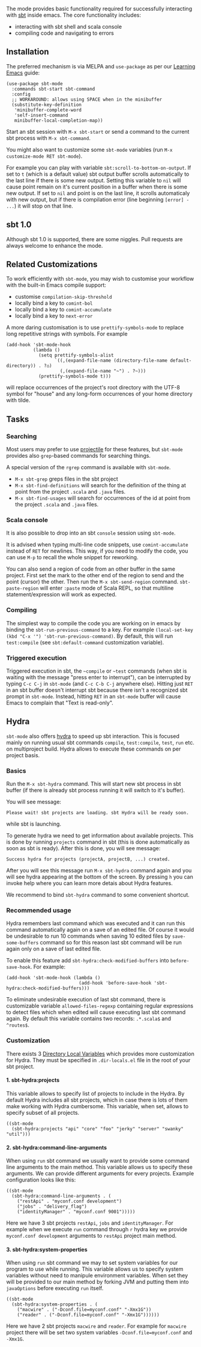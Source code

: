 The mode provides basic functionality required for successfully
interacting with [sbt](http://www.scala-sbt.org/) inside emacs. The
core functionality includes:

- interacting with sbt shell and scala console
- compiling code and navigating to errors

## Installation

The preferred mechanism is via MELPA and `use-package` as per our
[Learning Emacs](/editors/emacs/learning) guide:

```elisp
(use-package sbt-mode
  :commands sbt-start sbt-command
  :config
  ;; WORKAROUND: allows using SPACE when in the minibuffer
  (substitute-key-definition
   'minibuffer-complete-word
   'self-insert-command
   minibuffer-local-completion-map))
```

Start an sbt session with `M-x sbt-start` or send a command to the current sbt process with `M-x sbt-command`.

You might also want to customize some `sbt-mode` variables (run `M-x customize-mode RET sbt-mode`).

For example you can play with variable
`sbt:scroll-to-bottom-on-output`. If set to `t` (which is a default
value) sbt output buffer scrolls automatically to the last line if
there is some new output. Setting this variable to `nil` will cause
point remain on it's current position in a buffer when there is some
new output. If set to `nil` and point is on the last line, it scrolls
automaticaly with new output, but if there is compilation error (line
beginning `[error] - ...`) it will stop on that line.

## sbt 1.0

Although sbt 1.0 is supported, there are some niggles. Pull requests
are always welcome to enhance the mode.

## Related Customizations

To work efficiently with `sbt-mode`, you may wish to customise your
workflow with the built-in Emacs compile support:

- customise `compilation-skip-threshold`
- locally bind a key to `comint-bol`
- locally bind a key to `comint-accumulate`
- locally bind a key to `next-error`

A more daring customisation is to use `prettify-symbols-mode` to
replace long repetitive strings with symbols. For example

```elisp
(add-hook 'sbt-mode-hook
          (lambda ()
            (setq prettify-symbols-alist
                  `((,(expand-file-name (directory-file-name default-directory)) . ?⌂)
                    (,(expand-file-name "~") . ?~)))
            (prettify-symbols-mode t)))
```

will replace occurrences of the project's root directory with the
UTF-8 symbol for "house" and any long-form occurrences of your home
directory with tilde.

## Tasks

### Searching

Most users may prefer to use
[projectile](https://github.com/bbatsov/projectile) for these
features, but `sbt-mode` provides also `grep`-based commands for
searching things.

A special version of the `rgrep` command is available with `sbt-mode`.

- `M-x sbt-grep` greps files in the sbt project
- `M-x sbt-find-definitions` will search for the definition of the
  thing at point from the project `.scala` and `.java` files.
- `M-x sbt-find-usages` will search for occurrences of the id at point
  from the project `.scala` and `.java` files.

### Scala console

It is also possible to drop into an sbt `console` session using `sbt-mode`.

It is advised when typing multi-line code snippets, use
`comint-accumulate` instead of `RET` for newlines. This way, if you
need to modify the code, you can use `M-p` to recall the whole snippet
for reworking.

You can also send a region of code from an other buffer in the same
project. First set the mark to the other end of the region to send and
the point (cursor) the other. Then run the `M-x sbt-send-region`
command. `sbt-paste-region` will enter `:paste` mode of Scala REPL, so
that multiline statement/expression will work as expected.

### Compiling

The simplest way to compile the code you are working on in emacs by
binding the `sbt-run-previous-command` to a key. For example
`(local-set-key (kbd "C-x '") 'sbt-run-previous-command)`. By default,
this will run `test:compile` (see `sbt:default-command` customization
variable).

### Triggered execution

Triggered execution in sbt, the `~compile` or `~test` commands (when
sbt is waiting with the message "press enter to interrupt"), can be
interrupted by typing `C-c C-j` in `sbt-mode` (and `C-c C-b C-j`
anywhere else). Hitting just `RET` in an sbt buffer doesn't interrupt
sbt because there isn't a recognized sbt prompt in `sbt-mode`.
Instead, hitting `RET` in an `sbt-mode` buffer will cause Emacs to
complain that "Text is read-only".

## Hydra

`sbt-mode` also offers [hydra](https://github.com/abo-abo/hydra) to
speed up sbt interaction. This is focused mainly on running usual sbt
commands `compile`, `test:compile`, `test`, `run` etc. on multiproject
build. Hydra allows to execute these commands on per project basis.

### Basics

Run the `M-x sbt-hydra` command. This will start new sbt process in
sbt buffer (if there is already sbt process running it will switch to
it's buffer).

You will see message:
```
Please wait! sbt projects are loading. sbt Hydra will be ready soon.
```
while sbt is launching.

To generate hydra we need to get information about available projects.
This is done by running `projects` command in sbt (this is done
automatically as soon as sbt is ready). After this is done, you will
see message:

```
Success hydra for projects (projectA, projectB, ...) created.
```

After you will see this message run `M-x sbt-hydra` command again and
you will see hydra appearing at the bottom of the screen. By pressing
`h` you can invoke help where you can learn more detais about Hydra
features.

We recommend to bind `sbt-hydra` command to some convenient shortcut.

### Recommended usage

Hydra remembers last command which was executed and it can run this
command automatically again on a save of an edited file. Of course it
would be undesirable to run 10 commands when saving 10 edited files by
`save-some-buffers` command so for this reason last sbt command will
be run again only on a save of last edited file.

To enable this feature add `sbt-hydra:check-modified-buffers` into
`before-save-hook`. For example:

```elisp
(add-hook 'sbt-mode-hook (lambda ()
                           (add-hook 'before-save-hook 'sbt-hydra:check-modified-buffers)))
```

To eliminate undesirable execution of last sbt command, there is
customizable variable `allowed-files-regexp` containing regular
expressions to detect files which when edited will cause executing
last sbt command again. By default this variable contains two records:
`.*.scala$` and `^routes$`.


### Customization

There exists 3 [Directory Local
Variables](https://www.gnu.org/software/emacs/manual/html_node/emacs/Directory-Variables.html)
which provides more customization for Hydra. They must be specified in
`.dir-locals.el` file in the root of your sbt project.

#### 1. sbt-hydra:projects

This variable allows to specify list of projects to include in the
Hydra. By default Hydra includes all sbt projects, which in case there
is lots of them make working with Hydra cumbersome. This variable,
when set, allows to specify subset of all projects.

```elisp
((sbt-mode
  (sbt-hydra:projects "api" "core" "foo" "jerky" "server" "swanky" "util")))
```

#### 2. sbt-hydra:command-line-arguments

When using `run` sbt command we usually want to provide some command
line arguments to the main method. This variable allows us to specify
these arguments. We can provide different arguments for every
projects. Example configuration looks like this:

```elisp
((sbt-mode
  (sbt-hydra:command-line-arguments . (
    ("restApi" . "myconf.conf development")
    ("jobs" . "delivery_flag")
    ("identityManager" . "myconf.conf 9001")))))
```

Here we have 3 sbt projects `restApi`, `jobs` and `identityManager`.
For example when we execute `run` command through `r` hydra key we
provide `myconf.conf development` arguments to `restApi` project main
method.

#### 3. sbt-hydra:system-properties

When using `run` sbt command we may to set system variables for our
program to use while running. This variable allows us to specify
system variables without need to manipule environment variables. When
set they will be provided to our main method by forking JVM and
putting them into `javaOptions` before executing `run` itself.

```elisp
((sbt-mode
  (sbt-hydra:system-properties . (
    ("macwire" . ("-Dconf.file=myconf.conf" "-Xmx1G"))
    ("reader" . ("-Dconf.file=myconf.conf" "-Xmx1G"))))))
```

Here we have 2 sbt projects `macwire` and `reader`. For example for
`macwire` project there will be set two system variables
`-Dconf.file=myconf.conf` and `-Xmx1G`.
